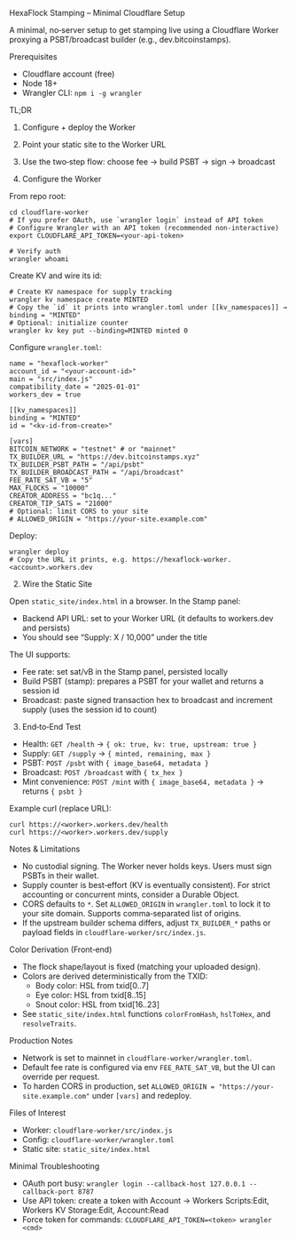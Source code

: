 HexaFlock Stamping – Minimal Cloudflare Setup

A minimal, no‑server setup to get stamping live using a Cloudflare Worker proxying a PSBT/broadcast builder (e.g., dev.bitcoinstamps).

Prerequisites
- Cloudflare account (free)
- Node 18+
- Wrangler CLI: `npm i -g wrangler`

TL;DR
1) Configure + deploy the Worker
2) Point your static site to the Worker URL
3) Use the two‑step flow: choose fee → build PSBT → sign → broadcast

1) Configure the Worker

From repo root:

```
cd cloudflare-worker
# If you prefer OAuth, use `wrangler login` instead of API token
# Configure Wrangler with an API token (recommended non-interactive)
export CLOUDFLARE_API_TOKEN=<your-api-token>

# Verify auth
wrangler whoami
```

Create KV and wire its id:

```
# Create KV namespace for supply tracking
wrangler kv namespace create MINTED
# Copy the `id` it prints into wrangler.toml under [[kv_namespaces]] → binding = "MINTED"
# Optional: initialize counter
wrangler kv key put --binding=MINTED minted 0
```

Configure `wrangler.toml`:

```
name = "hexaflock-worker"
account_id = "<your-account-id>"
main = "src/index.js"
compatibility_date = "2025-01-01"
workers_dev = true

[[kv_namespaces]]
binding = "MINTED"
id = "<kv-id-from-create>"

[vars]
BITCOIN_NETWORK = "testnet" # or "mainnet"
TX_BUILDER_URL = "https://dev.bitcoinstamps.xyz"
TX_BUILDER_PSBT_PATH = "/api/psbt"
TX_BUILDER_BROADCAST_PATH = "/api/broadcast"
FEE_RATE_SAT_VB = "5"
MAX_FLOCKS = "10000"
CREATOR_ADDRESS = "bc1q..."
CREATOR_TIP_SATS = "21000"
# Optional: limit CORS to your site
# ALLOWED_ORIGIN = "https://your-site.example.com"
```

Deploy:

```
wrangler deploy
# Copy the URL it prints, e.g. https://hexaflock-worker.<account>.workers.dev
```

2) Wire the Static Site

Open `static_site/index.html` in a browser. In the Stamp panel:
- Backend API URL: set to your Worker URL (it defaults to workers.dev and persists)
- You should see “Supply: X / 10,000” under the title

The UI supports:
- Fee rate: set sat/vB in the Stamp panel, persisted locally
- Build PSBT (stamp): prepares a PSBT for your wallet and returns a session id
- Broadcast: paste signed transaction hex to broadcast and increment supply (uses the session id to count)

3) End‑to‑End Test

- Health: `GET /health` → `{ ok: true, kv: true, upstream: true }`
- Supply: `GET /supply` → `{ minted, remaining, max }`
- PSBT: `POST /psbt` with `{ image_base64, metadata }`
- Broadcast: `POST /broadcast` with `{ tx_hex }`
- Mint convenience: `POST /mint` with `{ image_base64, metadata }` → returns `{ psbt }`

Example curl (replace URL):

```
curl https://<worker>.workers.dev/health
curl https://<worker>.workers.dev/supply
```

Notes & Limitations
- No custodial signing. The Worker never holds keys. Users must sign PSBTs in their wallet.
- Supply counter is best‑effort (KV is eventually consistent). For strict accounting or concurrent mints, consider a Durable Object.
 - CORS defaults to `*`. Set `ALLOWED_ORIGIN` in `wrangler.toml` to lock it to your site domain. Supports comma‑separated list of origins.
- If the upstream builder schema differs, adjust `TX_BUILDER_*` paths or payload fields in `cloudflare-worker/src/index.js`.

Color Derivation (Front‑end)
- The flock shape/layout is fixed (matching your uploaded design).
- Colors are derived deterministically from the TXID:
  - Body color: HSL from txid[0..7]
  - Eye color: HSL from txid[8..15]
  - Snout color: HSL from txid[16..23]
- See `static_site/index.html` functions `colorFromHash`, `hslToHex`, and `resolveTraits`.

Production Notes
- Network is set to mainnet in `cloudflare-worker/wrangler.toml`.
- Default fee rate is configured via env `FEE_RATE_SAT_VB`, but the UI can override per request.
- To harden CORS in production, set `ALLOWED_ORIGIN = "https://your-site.example.com"` under `[vars]` and redeploy.

Files of Interest
- Worker: `cloudflare-worker/src/index.js`
- Config: `cloudflare-worker/wrangler.toml`
- Static site: `static_site/index.html`

Minimal Troubleshooting
- OAuth port busy: `wrangler login --callback-host 127.0.0.1 --callback-port 8787`
- Use API token: create a token with Account → Workers Scripts:Edit, Workers KV Storage:Edit, Account:Read
- Force token for commands: `CLOUDFLARE_API_TOKEN=<token> wrangler <cmd>`
